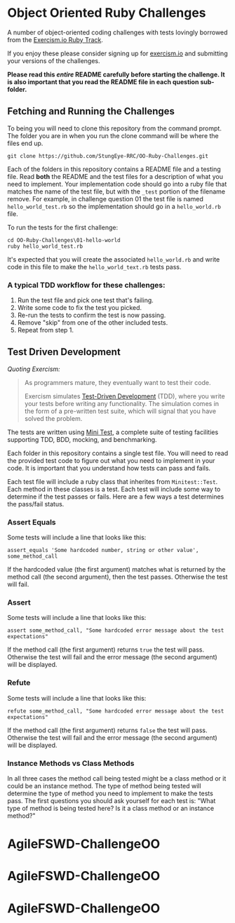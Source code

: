 # Object Oriented Ruby Challenges

A number of object-oriented coding challenges with tests lovingly borrowed from the [Exercism.io Ruby Track](http://exercism.io/languages/ruby).

If you enjoy these please consider signing up for [exercism.io](http://exercism.io) and submitting your versions of the challenges.

**Please read this *entire* README carefully before starting the challenge. It is also important that you read the README file in each question sub-folder.**

## Fetching and Running the Challenges

To being you will need to clone this repository from the command prompt. The folder you are in when you run the clone command will be where the files end up.

    git clone https://github.com/StungEye-RRC/OO-Ruby-Challenges.git

Each of the folders in this repository contains a README file and a testing file. Read **both** the README and the test files for a description of what you need to implement. Your implementation code should go into a ruby file that matches the name of the test file, but with the `_test` portion of the filename remove. For example, in challenge question 01 the test file is named `hello_world_test.rb` so the implementation should go in a `hello_world.rb` file.

To run the tests for the first challenge:

    cd OO-Ruby-Challenges\01-hello-world
    ruby hello_world_test.rb
    
It's expected that you will create the associated `hello_world.rb` and write code in this file to make the `hello_world_text.rb` tests pass.

### A typical TDD workflow for these challenges:

1. Run the test file and pick one test that's failing.
2. Write some code to fix the test you picked.
3. Re-run the tests to confirm the test is now passing.
4. Remove "skip" from one of the other included tests.
5. Repeat from step 1.

## Test Driven Development

*Quoting Exercism:*

> As programmers mature, they eventually want to test their code.
> 
> Exercism simulates [Test-Driven Development](http://en.wikipedia.org/wiki/Test-driven_development) (TDD), where you write your tests before writing any functionality. The simulation comes in the form of a pre-written test suite, which will signal that you have solved the problem.

The tests are written using [Mini Test](https://github.com/seattlerb/minitest), a complete suite of testing facilities supporting TDD, BDD, mocking, and benchmarking.

Each folder in this repository contains a single test file. You will need to read the provided test code to figure out what you need to implement in your code. It is important that you understand how tests can pass and fails. 

Each test file will include a ruby class that inherites from `Minitest::Test`. Each method in these classes is a test. Each test will include some way to determine if the test passes or fails. Here are a few ways a test determines the pass/fail status.

### Assert Equals

Some tests will include a line that looks like this:

    assert_equals 'Some hardcoded number, string or other value', some_method_call

If the hardcoded value (the first argument) matches what is returned by the method call (the second argument), then the test passes. Otherwise the test will fail.

### Assert

Some tests will include a line that looks like this:

    assert some_method_call, "Some hardcoded error message about the test expectations"

If the method call (the first argument) returns `true` the test will pass. Otherwise the test will fail and the error message (the second argument) will be displayed.

### Refute

Some tests will include a line that looks like this:

    refute some_method_call, "Some hardcoded error message about the test expectations"

If the method call (the first argument) returns `false` the test will pass. Otherwise the test will fail and the error message (the second argument) will be displayed.

### Instance Methods vs Class Methods

In all three cases the method call being tested might be a class method or it could be an instance method. The type of method being tested will determine the type of method you need to implement to make the tests pass. The first questions you should ask yourself for each test is: "What type of method is being tested here? Is it a class method or an instance method?"
# AgileFSWD-ChallengeOO
# AgileFSWD-ChallengeOO
# AgileFSWD-ChallengeOO
